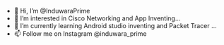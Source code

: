- 👋 Hi, I’m @InduwaraPrime
- 👀 I’m interested in Cisco Networking and App Inventing...
- 🌱 I’m currently learning Android studio inventing and Packet Tracer ...
- 📫 Follow me on Instagram @induwara_prime 

<!---
InduwaraPrime/InduwaraPrime is a ✨ special ✨ repository because its `README.md` (this file) appears on your GitHub profile.
You can click the Preview link to take a look at your changes.
--->
